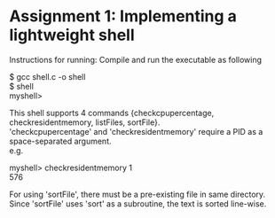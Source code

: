 # Assignment 1: Implementing a lightweight shell

Instructions for running: Compile and run the executable as following

$ gcc shell.c -o shell\
$ shell\
myshell>

This shell supports 4 commands {checkcpupercentage, checkresidentmemory, listFiles, sortFile}.\
'checkcpupercentage' and 'checkresidentmemory' require a PID as a space-separated argument.\
e.g.

myshell> checkresidentmemory 1\
576

For using 'sortFile', there must be a pre-existing file in same directory.\
Since 'sortFile' uses 'sort' as a subroutine, the text is sorted line-wise.
